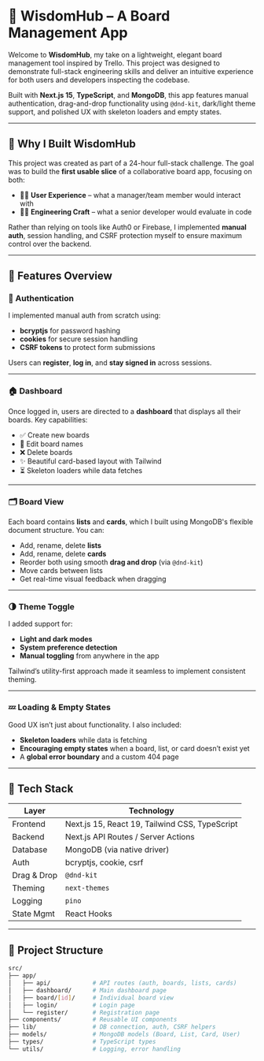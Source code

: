 # 🧠 WisdomHub – A Board Management App

Welcome to **WisdomHub**, my take on a lightweight, elegant board management tool inspired by Trello. This project was designed to demonstrate full-stack engineering skills and deliver an intuitive experience for both users and developers inspecting the codebase.

Built with **Next.js 15**, **TypeScript**, and **MongoDB**, this app features manual authentication, drag-and-drop functionality using `@dnd-kit`, dark/light theme support, and polished UX with skeleton loaders and empty states.

---

## 🚀 Why I Built WisdomHub

This project was created as part of a 24-hour full-stack challenge. The goal was to build the **first usable slice** of a collaborative board app, focusing on both:

- 👩‍💼 **User Experience** – what a manager/team member would interact with
- 👨‍💻 **Engineering Craft** – what a senior developer would evaluate in code

Rather than relying on tools like Auth0 or Firebase, I implemented **manual auth**, session handling, and CSRF protection myself to ensure maximum control over the backend.

---

## 🔧 Features Overview

### 🔐 Authentication
I implemented manual auth from scratch using:
- **bcryptjs** for password hashing
- **cookies** for secure session handling
- **CSRF tokens** to protect form submissions

Users can **register**, **log in**, and **stay signed in** across sessions.

---

### 🏠 Dashboard
Once logged in, users are directed to a **dashboard** that displays all their boards. Key capabilities:
- ✅ Create new boards
- 📝 Edit board names
- ❌ Delete boards
- ✨ Beautiful card-based layout with Tailwind
- ⏳ Skeleton loaders while data fetches

---

### 🗂 Board View
Each board contains **lists** and **cards**, which I built using MongoDB's flexible document structure. You can:
- Add, rename, delete **lists**
- Add, rename, delete **cards**
- Reorder both using smooth **drag and drop** (via `@dnd-kit`)
- Move cards between lists
- Get real-time visual feedback when dragging

---

### 🌗 Theme Toggle
I added support for:
- **Light and dark modes**
- **System preference detection**
- **Manual toggling** from anywhere in the app

Tailwind’s utility-first approach made it seamless to implement consistent theming.

---

### 💤 Loading & Empty States
Good UX isn’t just about functionality. I also included:
- **Skeleton loaders** while data is fetching
- **Encouraging empty states** when a board, list, or card doesn’t exist yet
- A **global error boundary** and a custom 404 page

---

## 🧱 Tech Stack

| Layer         | Technology           |
|---------------|----------------------|
| Frontend      | Next.js 15, React 19, Tailwind CSS, TypeScript |
| Backend       | Next.js API Routes / Server Actions |
| Database      | MongoDB (via native driver) |
| Auth          | bcryptjs, cookie, csrf |
| Drag & Drop   | `@dnd-kit` |
| Theming       | `next-themes` |
| Logging       | `pino` |
| State Mgmt    | React Hooks |

---

## 📁 Project Structure

```bash
src/
├── app/
│   ├── api/            # API routes (auth, boards, lists, cards)
│   ├── dashboard/      # Main dashboard page
│   ├── board/[id]/     # Individual board view
│   ├── login/          # Login page
│   └── register/       # Registration page
├── components/         # Reusable UI components
├── lib/                # DB connection, auth, CSRF helpers
├── models/             # MongoDB models (Board, List, Card, User)
├── types/              # TypeScript types
└── utils/              # Logging, error handling
